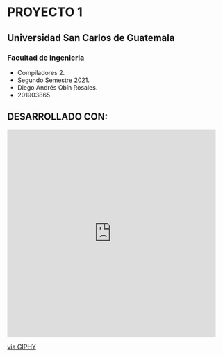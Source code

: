 # PROYECTO 1
## Universidad San Carlos de Guatemala
### Facultad de Ingenieria

* Compiladores 2.
* Segundo Semestre 2021. 
* Diego Andrés Obín Rosales.
* 201903865

## DESARROLLADO CON:

<iframe src="https://giphy.com/embed/KAq5w47R9rmTuvWOWa" width="480" height="476" frameBorder="0" class="giphy-embed" allowFullScreen></iframe><p><a href="https://giphy.com/gifs/devrock-python-django-edr-KAq5w47R9rmTuvWOWa">via GIPHY</a></p>
